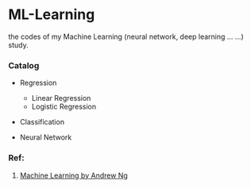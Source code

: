 # ML-Learning

the codes of my Machine Learning (neural network, deep learning ... ...) study.

### Catalog
* Regression
	* Linear Regression
	* Logistic Regression

* Classification

* Neural Network


### Ref:

1. [Machine Learning by Andrew Ng](https://www.coursera.org/learn/machine-learning/home/welcome)